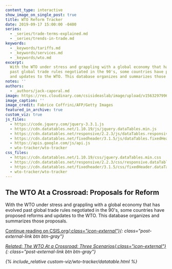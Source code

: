 ```yaml
---
content_type: interactive
show_image_on_single_post: true
title: WTO Reform Tracker
date: 2019-09-17 15:00:00 -0400
series:
  - _series/trade-terms-explained.md
  - _series/trends-in-trade.md
keywords:
  - _keywords/tariffs.md
  - _keywords/services.md
  - _keywords/wto.md
excerpt:
  With the WTO under stress and grappling with a global economy that has evolved
  past global trade rules negotiated in the 90's, some countries have proposed reforms
  and updates to the WTO. This database organizes and summarizes those proposals.
notes: ''
authors:
  - _authors/jack-caporal.md
image: https://res.cloudinary.com/csisideaslab/image/upload/v1563297996/trade-guys/190320_WTO-compressor.jpg
image_caption: ''
image_credit: Fabrice Coffrini/AFP/Getty Images
featured_in_archive: true
custom_viz: true
js_files:
  - https://code.jquery.com/jquery-3.3.1.js
  - https://cdn.datatables.net/1.10.19/js/jquery.dataTables.min.js
  - https://cdn.datatables.net/responsive/2.2.3/js/dataTables.responsive.min.js
  - https://cdn.datatables.net/fixedheader/3.1.5/js/dataTables.fixedHeader.min.js
  - https://apis.google.com/js/api.js
  - wto-tracker/wto-tracker
css_files:
  - https://cdn.datatables.net/1.10.19/css/jquery.dataTables.min.css
  - https://cdn.datatables.net/responsive/2.2.3/css/responsive.dataTables.min.css
  - https://cdn.datatables.net/fixedheader/3.1.5/css/fixedHeader.dataTables.min.css
  - wto-tracker/wto-tracker
---
```


## The WTO At a Crossroad: Proposals for Reform

With the WTO under stress and grappling with a global economy that has evolved past global trade rules negotiated in the 90's, some countries have proposed reforms and updates to the WTO. This database organizes and summarizes those proposals.

[Continue reading on CSIS.org<i/>{:class="icon-external"}](https://www.csis.org%22){: class="post-external-link btn btn-gray"}

[Related: The WTO At a Crossroad: Three Scenarios<i/>{:class="icon-external"}](/trade-explained/wto-flowcharts/){: class="post-external-link btn btn-gray"}

{% include_relative custom-viz/wto-tracker/datatable.html %}

